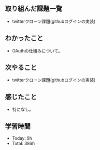 ## 取り組んだ課題一覧
- twitterクローン課題(githubログインの実装)
## わかったこと
- OAuthの仕組みについて。
## 次やること
- twitterクローン課題(githubログインの実装)
## 感じたこと
- 特になし。
## 学習時間
- Today: 9h
- Total: 386h